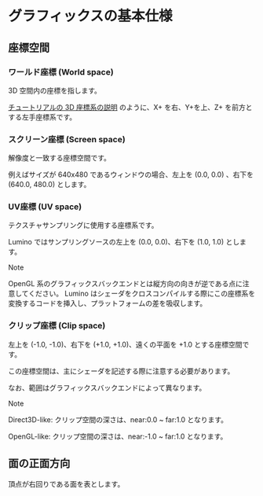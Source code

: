 グラフィックスの基本仕様
==========

座標空間
----------

### ワールド座標 (World space)

3D 空間内の座標を指します。

[チュートリアルの 3D 座標系の説明](../first-tutorial/2-graphics-basic.md) のように、X+ を右、Y+を上、Z+ を前方とする左手座標系です。


### スクリーン座標 (Screen space)

解像度と一致する座標空間です。

例えばサイズが 640x480 であるウィンドウの場合、左上を (0.0, 0.0) 、右下を (640.0, 480.0) とします。


### UV座標 (UV space)

テクスチャサンプリングに使用する座標系です。

Lumino ではサンプリングソースの左上を (0.0, 0.0)、右下を (1.0, 1.0) とします。

> [!Note]
> OpenGL 系のグラフィックスバックエンドとは縦方向の向きが逆である点に注意してください。
> Lumino はシェーダをクロスコンパイルする際にこの座標系を変換するコードを挿入し、プラットフォームの差を吸収します。


### クリップ座標 (Clip space)

左上を (-1.0, -1.0)、右下を (+1.0, +1.0)、遠くの平面を +1.0 とする座標空間です。

この座標空間は、主にシェーダを記述する際に注意する必要があります。

なお、範囲はグラフィックスバックエンドによって異なります。

> [!Note]
> Direct3D-like: クリップ空間の深さは、near:0.0 ~ far:1.0 となります。
>
> OpenGL-like: クリップ空間の深さは、near:-1.0 ~ far:1.0 となります。


面の正面方向
----------

頂点が右回りである面を表とします。

